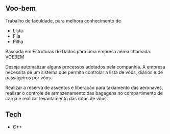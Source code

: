 ## Voo-bem

Trabalho de faculdade, para melhora conhecimento de
 - Lista 
 - Fila 
 - Pilha

Baseada em Estruturas de Dados para uma empresa aérea chamada VOEBEM 

Deseja automatizar alguns processos adotados pela companhia. 
A empresa necessita de um sistema que permita controlar a lista de vôos, diários e de passageiros por vôos. 

Realizar a reserva de assentos e liberação para taxiamento das aeronaves, 
realizar o controle de armazenamento das bagagens no compartimento de carga e realizar levantamento das rotas de vôos.


## Tech

- C++


